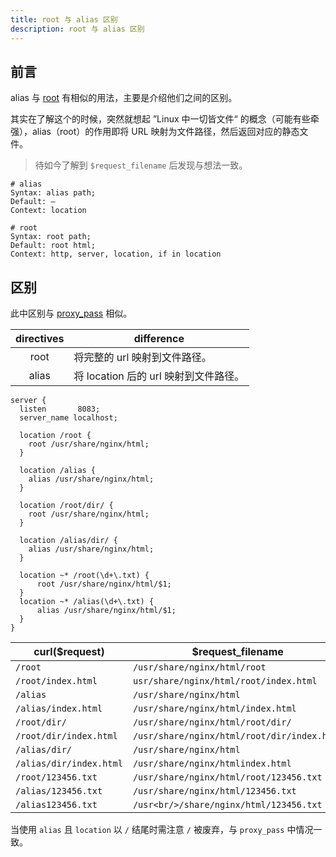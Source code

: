```yaml
---
title: root 与 alias 区别
description: root 与 alias 区别
---
```


## 前言

alias 与 [root](https://nginx.org/en/docs/http/ngx_http_core_module.html#root) 有相似的用法，主要是介绍他们之间的区别。

其实在了解这个的时候，突然就想起 ”Linux 中一切皆文件“ 的概念（可能有些牵强），alias（root）的作用即将 URL 映射为文件路径，然后返回对应的静态文件。

> 待如今了解到 `$request_filename` 后发现与想法一致。

```nginx
# alias
Syntax:	alias path;
Default: —
Context: location

# root
Syntax:	root path;
Default: root html;
Context: http, server, location, if in location
```



## 区别

此中区别与 [proxy_pass](/backend/nginx/proxy-pass-rules) 相似。

| directives | difference                            |
| :--------: | ------------------------------------- |
|    root    | 将完整的 url 映射到文件路径。         |
|   alias    | 将 location 后的 url 映射到文件路径。 |

```nginx
server {
  listen       8083;
  server_name localhost;

  location /root {
    root /usr/share/nginx/html;
  }

  location /alias {
    alias /usr/share/nginx/html;
  }
  
  location /root/dir/ {
    root /usr/share/nginx/html;
  }

  location /alias/dir/ {
    alias /usr/share/nginx/html;
  }
  
  location ~* /root(\d+\.txt) {
      root /usr/share/nginx/html/$1;
  }
  location ~* /alias(\d+\.txt) {
      alias /usr/share/nginx/html/$1;
  }
}
```

| curl($request)          | $request_filename                           |
| ----------------------- | ------------------------------------------- |
| `/root`                 | `/usr/share/nginx/html/root`                |
| `/root/index.html`      | `usr/share/nginx/html/root/index.html`      |
| `/alias`                | `/usr/share/nginx/html`                     |
| `/alias/index.html`     | `/usr/share/nginx/html/index.html`          |
| `/root/dir/`            | `/usr/share/nginx/html/root/dir/`           |
| `/root/dir/index.html`  | `/usr/share/nginx/html/root/dir/index.html` |
| `/alias/dir/`           | `/usr/share/nginx/html`                     |
| `/alias/dir/index.html` | `/usr/share/nginx/htmlindex.html`           |
| `/root/123456.txt`      | `/usr/share/nginx/html/root/123456.txt`     |
| `/alias/123456.txt`     | `/usr/share/nginx/html/123456.txt`          |
| `/alias123456.txt`      | `/usr<br/>/share/nginx/html/123456.txt`     |

当使用 `alias` 且 `location` 以 `/` 结尾时需注意 `/` 被废弃，与 `proxy_pass` 中情况一致。